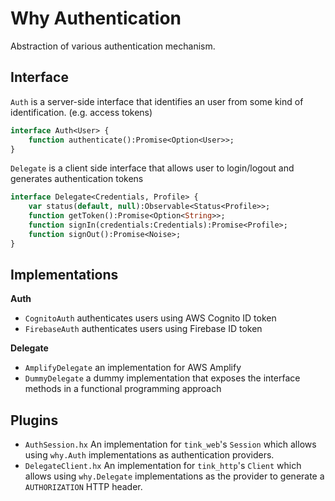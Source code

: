# Why Authentication

Abstraction of various authentication mechanism.

## Interface

`Auth` is a server-side interface that identifies an user from some kind of identification. (e.g. access tokens)
```haxe
interface Auth<User> {
	function authenticate():Promise<Option<User>>;
}
```

`Delegate` is a client side interface that allows user to login/logout and generates authentication tokens
```haxe
interface Delegate<Credentials, Profile> {
	var status(default, null):Observable<Status<Profile>>;
	function getToken():Promise<Option<String>>;
	function signIn(credentials:Credentials):Promise<Profile>;
	function signOut():Promise<Noise>;
}
```


## Implementations

**Auth**
- `CognitoAuth` authenticates users using AWS Cognito ID token
- `FirebaseAuth` authenticates users using Firebase ID token

**Delegate**
- `AmplifyDelegate` an implementation for AWS Amplify
- `DummyDelegate` a dummy implementation that exposes the interface methods in a functional programming approach

## Plugins

- `AuthSession.hx` An implementation for `tink_web`'s `Session` which allows using `why.Auth` implementations as authentication providers.
- `DelegateClient.hx` An implementation for `tink_http`'s `Client` which allows using `why.Delegate` implementations as the provider to generate a `AUTHORIZATION` HTTP header.